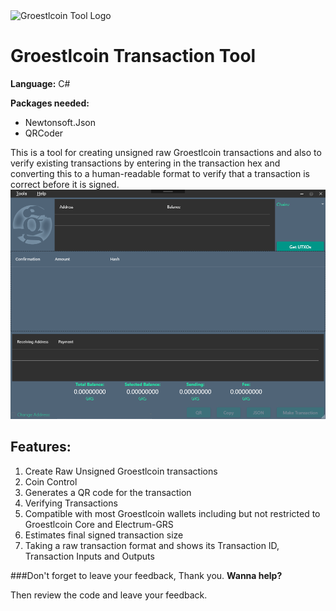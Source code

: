 <img src="GrsTxnTool.png" width="64" alt="Groestlcoin Tool Logo">

# Groestlcoin Transaction Tool
**Language:** C#

**Packages needed:** 
- Newtonsoft.Json
- QRCoder

This is a tool for creating unsigned raw Groestlcoin transactions and also to verify existing transactions by entering in the transaction hex and converting this to a human-readable format to verify that a transaction is correct before it is signed.
![ScreenShot](Splash.png)


## Features:
1.    Create Raw Unsigned Groestlcoin transactions
2.    Coin Control
3.    Generates a QR code for the transaction
4.    Verifying Transactions
5.    Compatible with most Groestlcoin wallets including but not restricted to Groestlcoin Core and Electrum-GRS
6.    Estimates final signed transaction size
7.    Taking a raw transaction format and shows its Transaction ID, Transaction Inputs and Outputs


###Don't forget to leave your feedback, Thank you.
**Wanna help?** 

Then review the code and leave your feedback.


